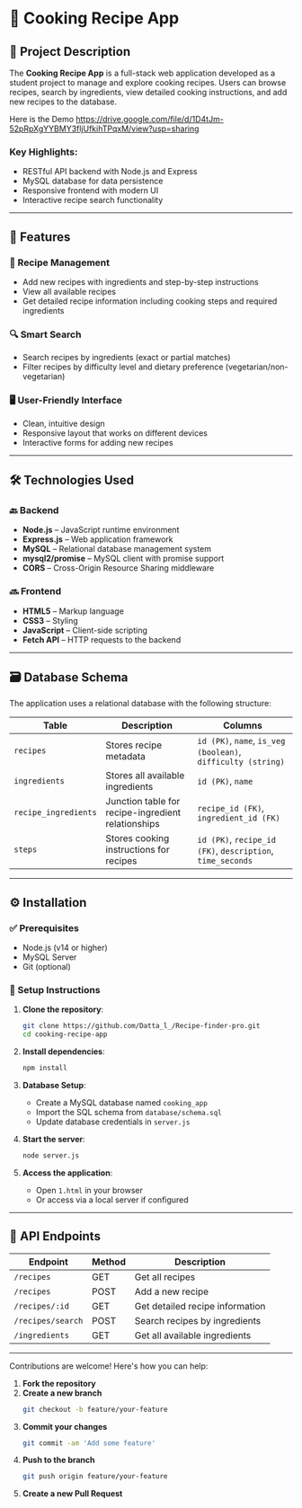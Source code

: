 # 🍲 Cooking Recipe App


## 📘 Project Description

The **Cooking Recipe App** is a full-stack web application developed as a student project to manage and explore cooking recipes. Users can browse recipes, search by ingredients, view detailed cooking instructions, and add new recipes to the database.

Here is the Demo https://drive.google.com/file/d/1D4tJm-52pRpXgYYBMY3fljUfkihTPqxM/view?usp=sharing

### Key Highlights:

- RESTful API backend with Node.js and Express  
- MySQL database for data persistence  
- Responsive frontend with modern UI  
- Interactive recipe search functionality  

---

## 🚀 Features

### 🔧 Recipe Management

- Add new recipes with ingredients and step-by-step instructions  
- View all available recipes  
- Get detailed recipe information including cooking steps and required ingredients  

### 🔍 Smart Search

- Search recipes by ingredients (exact or partial matches)  
- Filter recipes by difficulty level and dietary preference (vegetarian/non-vegetarian)  

### 🖥️ User-Friendly Interface

- Clean, intuitive design  
- Responsive layout that works on different devices  
- Interactive forms for adding new recipes  

---

## 🛠️ Technologies Used

### 🔙 Backend

- **Node.js** – JavaScript runtime environment  
- **Express.js** – Web application framework  
- **MySQL** – Relational database management system  
- **mysql2/promise** – MySQL client with promise support  
- **CORS** – Cross-Origin Resource Sharing middleware  

### 🔜 Frontend

- **HTML5** – Markup language  
- **CSS3** – Styling  
- **JavaScript** – Client-side scripting  
- **Fetch API** – HTTP requests to the backend  

---

## 🗃️ Database Schema

The application uses a relational database with the following structure:

| Table               | Description                                | Columns                                                                 |
|--------------------|--------------------------------------------|-------------------------------------------------------------------------|
| `recipes`          | Stores recipe metadata                     | `id (PK)`, `name`, `is_veg (boolean)`, `difficulty (string)`           |
| `ingredients`      | Stores all available ingredients           | `id (PK)`, `name`                                                      |
| `recipe_ingredients` | Junction table for recipe-ingredient relationships | `recipe_id (FK)`, `ingredient_id (FK)`                          |
| `steps`            | Stores cooking instructions for recipes    | `id (PK)`, `recipe_id (FK)`, `description`, `time_seconds`             |

---

## ⚙️ Installation

### ✅ Prerequisites

- Node.js (v14 or higher)  
- MySQL Server  
- Git (optional)  

### 🧾 Setup Instructions

1. **Clone the repository**:
   ```bash
   git clone https://github.com/Datta_l_/Recipe-finder-pro.git
   cd cooking-recipe-app
   ```

2. **Install dependencies**:
   ```bash
   npm install
   ```

3. **Database Setup**:
   - Create a MySQL database named `cooking_app`  
   - Import the SQL schema from `database/schema.sql`  
   - Update database credentials in `server.js`  

4. **Start the server**:
   ```bash
   node server.js
   ```

5. **Access the application**:
   - Open `1.html` in your browser  
   - Or access via a local server if configured  

---

## 📡 API Endpoints

| Endpoint            | Method | Description                        |
|---------------------|--------|------------------------------------|
| `/recipes`          | GET    | Get all recipes                    |
| `/recipes`          | POST   | Add a new recipe                   |
| `/recipes/:id`      | GET    | Get detailed recipe information    |
| `/recipes/search`   | POST   | Search recipes by ingredients      |
| `/ingredients`      | GET    | Get all available ingredients      |

---






Contributions are welcome! Here's how you can help:

1. **Fork the repository**  
2. **Create a new branch**  
   ```bash
   git checkout -b feature/your-feature
   ```
3. **Commit your changes**  
   ```bash
   git commit -am 'Add some feature'
   ```
4. **Push to the branch**  
   ```bash
   git push origin feature/your-feature
   ```
5. **Create a new Pull Request**



